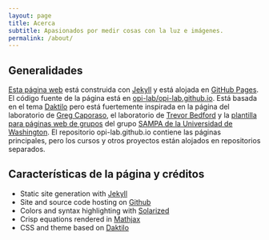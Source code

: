 ```yaml
---
layout: page
title: Acerca
subtitle: Apasionados por medir cosas con la luz e imágenes.
permalink: /about/
---
```



## Generalidades  ##

<!-- ## Overview ## -->

<!--This site is built with Jekyll and hosted on GitHub Pages. Site source at cboettig/cboettig.github.io. Please report errors or feedback here. The cboettig.github.io repository hosts the main pages, while my lab notebooks are now hosted from separate GitHub repositories by year as described in this post. For more about the open lab notebook, please see this introduction-->

[Esta página web](http://opilab.unitecnologica.edu.co) está construida con [Jekyll](http://jekyllrb.com/) y está alojada en [GitHub Pages](https://pages.github.com/ "GitHub Pages - Websites for you and your projects, hosted directly from your GitHub repository. Just edit, push, and your changes are live."). El código fuente de la página está en [opi-lab/opi-lab.github.io](https://github.com/opi-lab/opi-lab.github.io). Está basada en el tema [Daktilo](http://daktilo.github.io/ "Daktilo - A Minimal Jekyll Theme Inspired From Typewriters") pero está fuertemente inspirada en la página del laboratorio de [Greg Caporaso](http://caporasolab.us/ "Welcome » Caporaso Lab"), el laboratorio de [Trevor Bedford](http://bedford.io/team/ "bedford lab / team") y la [plantilla para páginas web de grupos](https://github.com/uwsampa/research-group-web "GitHub - uwsampa/research-group-web: a template for research group sites") del grupo [SAMPA de la Universidad de Washington](https://sampa.cs.washington.edu/ "Sampa: Home"). El repositorio opi-lab.github.io contiene las páginas principales, pero los cursos y otros proyectos están alojados en repositorios separados. 

## Características de la página y créditos  ##
<!--## Site Features & Credits  ##-->

- Static site generation with [Jekyll](http://jekyllrb.com/)
- Site and source code hosting on [Github](https://github.com/ "GitHub")
- Colors and syntax highlighting with [Solarized](http://ethanschoonover.com/solarized "Solarized - Ethan Schoonover")
- Crisp equations rendered in [Mathjax](https://www.mathjax.org/ "MathJax")
- CSS and theme based on [Daktilo](http://daktilo.github.io/ "Daktilo - A Minimal Jekyll Theme Inspired From Typewriters")



<!-- This is the base Jekyll theme. You can find out more info about customizing your Jekyll theme, as well as basic Jekyll usage documentation at [jekyllrb.com](http://jekyllrb.com/)

You can find the source code for the Jekyll new theme at: [github.com/jglovier/jekyll-new](https://github.com/jglovier/jekyll-new)

You can find the source code for Jekyll at [github.com/jekyll/jekyll](https://github.com/jekyll/jekyll) -->

